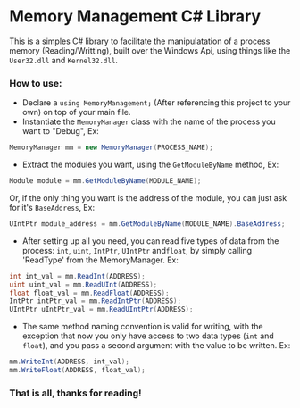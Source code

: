 # Memory Management C# Library
This is a simples C# library to facilitate the manipulatation of a process memory (Reading/Writting), built over the Windows Api, using things like the `User32.dll` and `Kernel32.dll`.

### How to use:
- Declare a `using MemoryManagement;` (After referencing this project to your own) on top of your main file.
- Instantiate the `MemoryManager` class with the name of the process you want to "Debug", Ex: 
```cs
MemoryManager mm = new MemoryManager(PROCESS_NAME);
```
- Extract the modules you want, using the `GetModuleByName` method, Ex:
```cs
Module module = mm.GetModuleByName(MODULE_NAME);
```
Or, if the only thing you want is the address of the module, you can just ask for it's `BaseAddress`, Ex:
```cs
UIntPtr module_address = mm.GetModuleByName(MODULE_NAME).BaseAddress;
```
- After setting up all you need, you can read five types of data from the process: `int`, `uint`, `IntPtr`, `UIntPtr` and`float`, by simply calling 'ReadType' from the MemoryManager. Ex:
```cs
int int_val = mm.ReadInt(ADDRESS);
uint uint_val = mm.ReadUInt(ADDRESS);
float float_val = mm.ReadFloat(ADDRESS);
IntPtr intPtr_val = mm.ReadIntPtr(ADDRESS);
UIntPtr uIntPtr_val = mm.ReadUIntPtr(ADDRESS);
```
- The same method naming convention is valid for writing, with the exception that now you only have access to two data types (`int` and `float`), and you pass a second argument with the value to be written. Ex:
```cs
mm.WriteInt(ADDRESS, int_val);
mm.WriteFloat(ADDRESS, float_val);
```

### That is all, thanks for reading!
